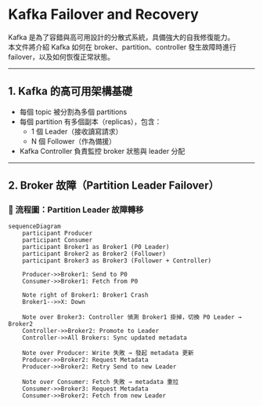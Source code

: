# Kafka Failover and Recovery

Kafka 是為了容錯與高可用設計的分散式系統，具備強大的自我修復能力。  
本文件將介紹 Kafka 如何在 broker、partition、controller 發生故障時進行 failover，以及如何恢復正常狀態。

---

## 1. Kafka 的高可用架構基礎

- 每個 topic 被分割為多個 partitions
- 每個 partition 有多個副本（replicas），包含：
  - 1 個 Leader（接收讀寫請求）
  - N 個 Follower（作為備援）
- Kafka Controller 負責監控 broker 狀態與 leader 分配

---

## 2. Broker 故障（Partition Leader Failover）

### 🧭 流程圖：Partition Leader 故障轉移

```mermaid
sequenceDiagram
    participant Producer
    participant Consumer
    participant Broker1 as Broker1 (P0 Leader)
    participant Broker2 as Broker2 (Follower)
    participant Broker3 as Broker3 (Follower + Controller)

    Producer->>Broker1: Send to P0
    Consumer->>Broker1: Fetch from P0

    Note right of Broker1: Broker1 Crash
    Broker1-->>X: Down

    Note over Broker3: Controller 偵測 Broker1 掛掉，切換 P0 Leader → Broker2
    Controller->>Broker2: Promote to Leader
    Controller->>All Brokers: Sync updated metadata

    Note over Producer: Write 失敗 → 發起 metadata 更新
    Producer->>Broker2: Request Metadata
    Producer->>Broker2: Retry Send to new Leader

    Note over Consumer: Fetch 失敗 → metadata 重拉
    Consumer->>Broker3: Request Metadata
    Consumer->>Broker2: Fetch from new Leader
```